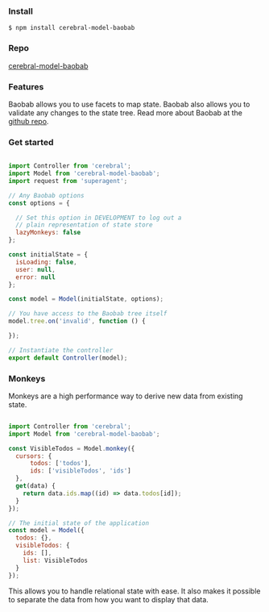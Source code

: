 ### Install
`$ npm install cerebral-model-baobab`

### Repo
[cerebral-model-baobab](https://github.com/christianalfoni/cerebral-model-baobab)

### Features
Baobab allows you to use facets to map state. Baobab also allows you to validate any changes
to the state tree. Read more about Baobab at the [github repo](https://github.com/Yomguithereal/baobab/tree/v2).

### Get started

```javascript

import Controller from 'cerebral';
import Model from 'cerebral-model-baobab';
import request from 'superagent';

// Any Baobab options
const options = {

  // Set this option in DEVELOPMENT to log out a
  // plain representation of state store
  lazyMonkeys: false
};

const initialState = {
  isLoading: false,
  user: null,
  error: null
};

const model = Model(initialState, options);

// You have access to the Baobab tree itself
model.tree.on('invalid', function () {

});

// Instantiate the controller
export default Controller(model);
```

### Monkeys

Monkeys are a high performance way to derive new data from existing state.

```javascript

import Controller from 'cerebral';
import Model from 'cerebral-model-baobab';

const VisibleTodos = Model.monkey({
  cursors: {
      todos: ['todos'],
      ids: ['visibleTodos', 'ids']
  },
  get(data) {
    return data.ids.map((id) => data.todos[id]);
  }
});

// The initial state of the application
const model = Model({
  todos: {},
  visibleTodos: {
    ids: [],
    list: VisibleTodos
  }
});
```

This allows you to handle relational state with ease. It also makes it possible to separate the data from how you want to display that data.
